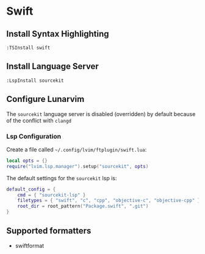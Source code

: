 # Swift

## Install Syntax Highlighting

```vim
:TSInstall swift
```

## Install Language Server

```vim
:LspInstall sourcekit
```

## Configure Lunarvim

The `sourcekit` language server is disabled (overridden) by default because of the conflict with `clangd`

### Lsp Configuration

Create a file called `~/.config/lvim/ftplugin/swift.lua`:

```lua
local opts = {}
require("lvim.lsp.manager").setup("sourcekit", opts)
```

The default settings for the `sourcekit` lsp is:

```lua
default_config = {
    cmd = { "sourcekit-lsp" }
    filetypes = { "swift", "c", "cpp", "objective-c", "objective-cpp" }
    root_dir = root_pattern("Package.swift", ".git")
}
```

## Supported formatters

- swiftformat
